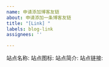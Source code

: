 ```yaml
---
name: 申请添加博客友链
about: 申请添加一条博客友链
title: "[Link] "
labels: blog-link
assignees: ''

---
```


<!--
请像这样填写内容
站点名称: 岛风
站点图标: https://avatars.githubusercontent.com/u/42184238
站点简介: 就只是一个常年不活跃的博客网站
站点链接: https://blog.shimakaze.dev/
-->
站点名称: <placeholder>
站点图标: <placeholder>
站点简介: <placeholder>
站点链接: <placeholder>
